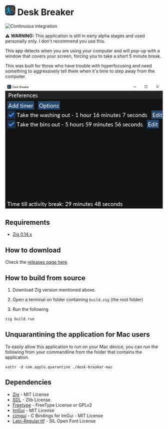 # <img src="src/resources/icon.png" width="32" height="32"> Desk Breaker

![Continuous integration](https://github.com/silbinarywolf/desk-breaker/actions/workflows/ci.yml/badge.svg)

⚠️ **WARNING:** This application is still in early alpha stages and used personally only. I don't recommend you use this.

This app detects when you are using your computer and will pop-up with a window that covers your screen, forcing you to take a short 5 minute break.

This was built for those who have trouble with hyperfocusing and need something to aggressively tell them when it's time to step away from the computer.

![Screenshot of the main application](screens/screen1.png)

## Requirements

* [Zig 0.14.x](https://ziglang.org/download/#release-0.14.0)

## How to download

Check the [releases page here](https://github.com/silbinarywolf/desk-breaker/releases/).

## How to build from source

1. Download Zig version mentioned above.

2. Open a terminal on folder containing `build.zig` (the root folder)

3. Run the following

```sh
zig build run
```

## Unquarantining the application for Mac users

To easily allow this application to run on your Mac device, you can run the following from your commandline from the folder that contains the application.

```
xattr -d com.apple.quarantine ./desk-breaker-mac
```

## Dependencies

- [Zig](https://github.com/ziglang/zig) - MIT License
- [SDL](https://github.com/libsdl-org/SDL) - Zlib License
- [Freetype](https://github.com/freetype/freetype) - FreeType License or GPLv2
- [ImGui](https://github.com/ocornut/imgui) - MIT License
- [cimgui](https://github.com/cimgui/cimgui) - C Bindings for ImGui - MIT License
- [Lato-Regular.ttf](https://www.fontsquirrel.com/license/lato) - SIL Open Font License

